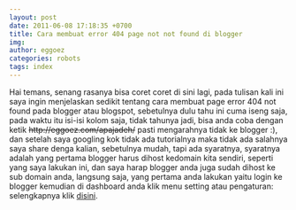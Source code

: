 ```yaml
---
layout: post
date: 2011-06-08 17:18:35 +0700
title: Cara membuat error 404 page not not found di blogger
img: 
author: eggoez
categories: robots
tags: index
---
```

<p>Hai temans, senang rasanya bisa coret coret di sini lagi, pada tulisan kali ini saya ingin menjelaskan sedikit tentang cara membuat page error 404 not found pada blogger atau blogspot, sebetulnya dulu tahu ini cuma iseng saja, pada waktu itu isi-isi kolom saja, tidak tahunya jadi, bisa anda coba dengan ketik <del>http://eggoez.com/apajadeh/</del> pasti mengarahnya tidak ke blogger :), dan setelah saya googling kok tidak ada tutorialnya maka tidak ada salahnya saya share denga kalian, sebetulnya mudah, tapi ada syaratnya, syaratnya adalah yang pertama blogger harus dihost kedomain kita sendiri, seperti yang saya lakukan ini, dan saya harap blogger anda juga sudah dihost ke sub domain anda, langsung saja, yang pertama anda lakukan yaitu login ke blogger kemudian di dashboard anda klik menu setting atau pengaturan:<br>
selengkapnya klik <a title="Lihat sumber aslinya" href="https://ciutirc.blogspot.in/2011/06/cara-membuat-404-error-page-di-blogger.html">disini</a>.</p>